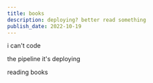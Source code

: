 ```yaml
---
title: books
description: deploying? better read something
publish_date: 2022-10-19
---
```


i can't code

the pipeline it's deploying

reading books
